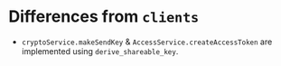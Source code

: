 # Differences from `clients`

- `cryptoService.makeSendKey` & `AccessService.createAccessToken` are implemented using
  `derive_shareable_key`.
